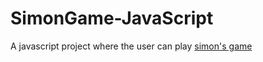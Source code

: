 # SimonGame-JavaScript
A javascript project where the user can play [simon's game](https://en.wikipedia.org/wiki/Simon_(game))
